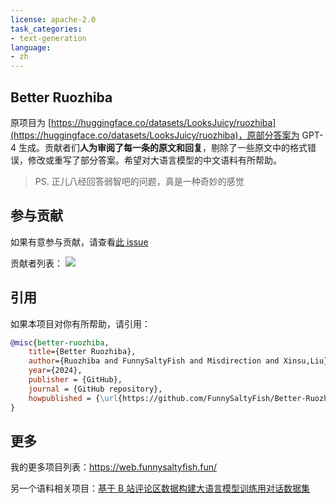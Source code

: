 ```yaml
---
license: apache-2.0
task_categories:
- text-generation
language:
- zh
---
```


## Better Ruozhiba
原项目为 [https://huggingface.co/datasets/LooksJuicy/ruozhiba](https://huggingface.co/datasets/LooksJuicy/ruozhiba)，原部分答案为 GPT-4 生成。贡献者们**人为审阅了每一条的原文和回复**，剔除了一些原文中的格式错误，修改或重写了部分答案。希望对大语言模型的中文语料有所帮助。

> PS. 正儿八经回答弱智吧的问题，真是一种奇妙的感觉

## 参与贡献
如果有意参与贡献，请查看[此 issue](https://github.com/FunnySaltyFish/Better-Ruozhiba/issues/1)

贡献者列表：
[![](https://contrib.rocks/image?repo=FunnySaltyFish/Better-Ruozhiba)](https://github.com/FunnySaltyFish/Better-Ruozhiba//graphs/contributors)


## 引用
如果本项目对你有所帮助，请引用：

```bibtex
@misc{better-ruozhiba,
    title={Better Ruozhiba},
    author={Ruozhiba and FunnySaltyFish and Misdirection and Xinsu,Liu},
    year={2024},
    publisher = {GitHub},
    journal = {GitHub repository},
    howpublished = {\url{https://github.com/FunnySaltyFish/Better-Ruozhiba}}
}   
```

## 更多
我的更多项目列表：https://web.funnysaltyfish.fun/

另一个语料相关项目：[基于 B 站评论区数据构建大语言模型训练用对话数据集](https://github.com/FunnySaltyFish/bilibili_comments_crawl)